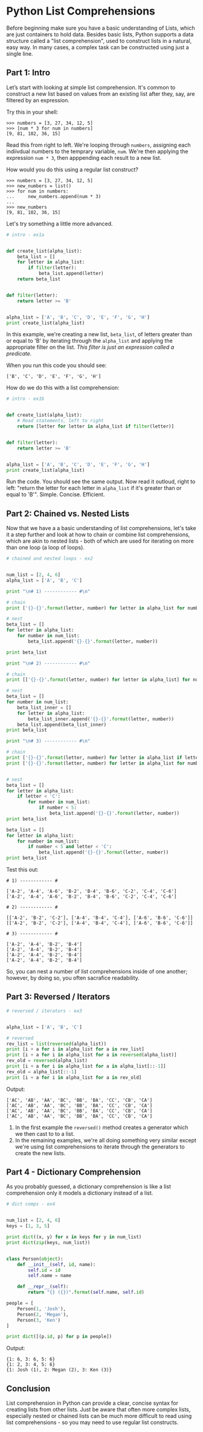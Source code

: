 # Python List Comprehensions

Before beginning make sure you have a basic understanding of Lists, which are just containers to hold data. Besides basic lists, Python supports a data structure called a "list comprehension", used to construct lists in a natural, easy way. In many cases, a complex task can be constructed using just a single line.

## Part 1: Intro

Let’s start with looking at simple list comprehension. It's common to construct a new list based on values from an existing list after they, say, are filtered by an expression. 

Try this in your shell:

```
>>> numbers = [3, 27, 34, 12, 5]
>>> [num * 3 for num in numbers]
[9, 81, 102, 36, 15]
```

Read this from right to left. We're looping through `numbers`, assigning each indiivdual numbers to the temprary variable, `num`. We're then applying the expression `num * 3`, then apppending each result to a new list.

How would you do this using a regular list construct?

```
>>> numbers = [3, 27, 34, 12, 5]
>>> new_numbers = list()
>>> for num in numbers:
...     new_numbers.append(num * 3)
...
>>> new_numbers
[9, 81, 102, 36, 15]
```

Let's try something a little more advanced.


```python
# intro - ex1a


def create_list(alpha_list):
    beta_list = []
    for letter in alpha_list:
        if filter(letter):
            beta_list.append(letter)
    return beta_list


def filter(letter):
    return letter >= 'B'


alpha_list = ['A', 'B', 'C', 'D', 'E', 'F', 'G', 'H']
print create_list(alpha_list)
```

In this example, we're creating a new list, `beta_list`, of letters greater than or equal to 'B' by iterating through the `alpha_list` and applying the appropriate filter on the list. *This filter is just an expression called a predicate.*

When you run this code you should see:

```
['B', 'C', 'D', 'E', 'F', 'G', 'H']
```

How do we do this with a list comprehension: 

```python
# intro - ex1b


def create_list(alpha_list):
    # Read statements, left to right
    return [letter for letter in alpha_list if filter(letter)]


def filter(letter):
    return letter >= 'B'


alpha_list = ['A', 'B', 'C', 'D', 'E', 'F', 'G', 'H']
print create_list(alpha_list)
```

Run the code. You should see the same output. Now read it outloud, right to left: "return the letter for each letter in `alpha_list` if it's greater than or equal to 'B'". Simple. Concise. Efficient.

## Part 2: Chained vs. Nested Lists

Now that we have a a basic understanding of list comprehensions, let's take it a step further and look at how to chain or combine list comprehensions, which are akin to nested lists - both of which are used for iterating on more than one loop (a loop of loops).

```python
# chained and nested loops - ex2


num_list = [2, 4, 6]
alpha_list = ['A', 'B', 'C']

print "\n# 1) ------------ #\n"

# chain
print ['{}-{}'.format(letter, number) for letter in alpha_list for number in num_list]

# nest
beta_list = []
for letter in alpha_list:
    for number in num_list:
        beta_list.append('{}-{}'.format(letter, number))

print beta_list

print "\n# 2) ------------ #\n"

# chain
print [['{}-{}'.format(letter, number) for letter in alpha_list] for number in num_list]

# nest
beta_list = []
for number in num_list:
    beta_list_inner = []
    for letter in alpha_list:
        beta_list_inner.append('{}-{}'.format(letter, number))
    beta_list.append(beta_list_inner)
print beta_list

print "\n# 3) ------------ #\n"

# chain
print ['{}-{}'.format(letter, number) for letter in alpha_list if letter < 'C' for number in num_list if number < 5]
print ['{}-{}'.format(letter, number) for letter in alpha_list for number in num_list if number < 5 and letter < 'C']


# nest
beta_list = []
for letter in alpha_list:
    if letter < 'C':
        for number in num_list:
            if number < 5:
                beta_list.append('{}-{}'.format(letter, number))
print beta_list

beta_list = []
for letter in alpha_list:
    for number in num_list:
        if number < 5 and letter < 'C':
            beta_list.append('{}-{}'.format(letter, number))
print beta_list
```

Test this out:

```
# 1) ------------ #

['A-2', 'A-4', 'A-6', 'B-2', 'B-4', 'B-6', 'C-2', 'C-4', 'C-6']
['A-2', 'A-4', 'A-6', 'B-2', 'B-4', 'B-6', 'C-2', 'C-4', 'C-6']

# 2) ------------ #

[['A-2', 'B-2', 'C-2'], ['A-4', 'B-4', 'C-4'], ['A-6', 'B-6', 'C-6']]
[['A-2', 'B-2', 'C-2'], ['A-4', 'B-4', 'C-4'], ['A-6', 'B-6', 'C-6']]

# 3) ------------ #

['A-2', 'A-4', 'B-2', 'B-4']
['A-2', 'A-4', 'B-2', 'B-4']
['A-2', 'A-4', 'B-2', 'B-4']
['A-2', 'A-4', 'B-2', 'B-4']
```

So, you can nest a number of list comprehensions inside of one another; however, by doing so, you often sacrafice readability. 

## Part 3: Reversed / Iterators

```python
# reversed / iterators - ex3


alpha_list = ['A', 'B', 'C']

# reversed 
rev_list = list(reversed(alpha_list))
print [i + a for i in alpha_list for a in rev_list]
print [i + a for i in alpha_list for a in reversed(alpha_list)]
rev_old = reversed(alpha_list)
print [i + a for i in alpha_list for a in alpha_list[::-1]]
rev_old = alpha_list[::-1]
print [i + a for i in alpha_list for a in rev_old]
```

Output:

``` 
['AC', 'AB', 'AA', 'BC', 'BB', 'BA', 'CC', 'CB', 'CA']
['AC', 'AB', 'AA', 'BC', 'BB', 'BA', 'CC', 'CB', 'CA']
['AC', 'AB', 'AA', 'BC', 'BB', 'BA', 'CC', 'CB', 'CA']
['AC', 'AB', 'AA', 'BC', 'BB', 'BA', 'CC', 'CB', 'CA']
```

1. In the first example the `reversed()` method creates a generator which we then cast to to a list.
2. In the remaining examples, we're all doing something very similar except we're using list comprehensions to iterate through the generators to create the new lists.

## Part 4 - Dictionary Comprehension

As you probably guessed, a dictionary comprehension is like a list comprehension only it models a dictionary instead of a list.

```python
# dict comps - ex4


num_list = [2, 4, 6]
keys = [1, 3, 5]

print dict((x, y) for x in keys for y in num_list)
print dict(zip(keys, num_list))


class Person(object):
    def __init__(self, id, name):
        self.id = id
        self.name = name

    def __repr__(self):
        return "{} ({})".format(self.name, self.id)

people = [
    Person(1, 'Josh'),
    Person(2, 'Megan'),
    Person(3, 'Ken')
]

print dict([(p.id, p) for p in people])
```

Output:

```
{1: 6, 3: 6, 5: 6}
{1: 2, 3: 4, 5: 6}
{1: Josh (1), 2: Megan (2), 3: Ken (3)}
```


## Conclusion

List comprehension in Python can provide a clear, concise syntax for creating lists from other lists. Just be aware that often more complex lists, especially nested or chained lists can be much more difficult to read using list comprehensions - so you may need to use regular list constructs.